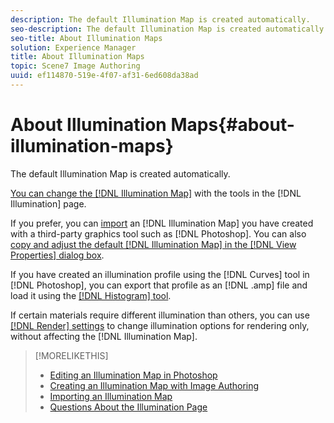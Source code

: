 ```yaml
---
description: The default Illumination Map is created automatically.
seo-description: The default Illumination Map is created automatically.
seo-title: About Illumination Maps
solution: Experience Manager
title: About Illumination Maps
topic: Scene7 Image Authoring
uuid: ef114870-519e-4f07-af31-6ed608da38ad
---
```


# About Illumination Maps{#about-illumination-maps}

The default Illumination Map is created automatically.

 [You can change the [!DNL Illumination Map]](../../c-vat-work-illum-pg/c-vat-work-illum-maps/t-vat-illum-map-img-auth.md#task-0342a45d98cd456aa4e7cbff6a46ca47) with the tools in the [!DNL Illumination] page.

If you prefer, you can [import](../../c-vat-work-illum-pg/c-vat-work-illum-maps/t-vat-illum-map-ps.md#task-6cc4c3a18c544a6f815dd63932fd9172) an [!DNL Illumination Map] you have created with a third-party graphics tool such as [!DNL Photoshop]. You can also [copy and adjust the default [!DNL Illumination Map] in the [!DNL View Properties] dialog box](../../c-vat-obj-pg/c-vat-abt-obj-prop/c-vat-view-prop.md#concept-8a396f7b144c46c4806c8ed26619eed1).

If you have created an illumination profile using the [!DNL Curves] tool in [!DNL Photoshop], you can export that profile as an [!DNL .amp] file and load it using the [ [!DNL Histogram] tool](../../c-vat-work-illum-pg/c-vat-illum-pg-tools/c-vat-histo-tool/c-vat-histo-tool.md#concept-bee364575d6d49c4a00a3f6609550f24).

If certain materials require different illumination than others, you can use [ [!DNL Render] settings](../../c-vat-rend-pg/c-vat-work-text/c-vat-text-mat-prop/c-vat-render.md#concept-c2c8c5e35662417c9508f85b52b24960) to change illumination options for rendering only, without affecting the [!DNL Illumination Map]. 

>[!MORELIKETHIS]
>
>* [Editing an Illumination Map in Photoshop](../../c-vat-work-illum-pg/c-vat-work-illum-maps/t-vat-illum-map-ps.md#task-6cc4c3a18c544a6f815dd63932fd9172)
>* [Creating an Illumination Map with Image Authoring](../../c-vat-work-illum-pg/c-vat-work-illum-maps/t-vat-illum-map-img-auth.md#task-0342a45d98cd456aa4e7cbff6a46ca47)
>* [Importing an Illumination Map](../../c-vat-work-illum-pg/c-vat-work-illum-maps/t-vat-imp-illum-map.md#task-2171a079ad2b45ada70487cbbcff5d89)
>* [Questions About the Illumination Page](../../c-vat-troubleshooting/r-vat-quest-illum-pg.md#reference-908bdaf3f37e43c1b0a0516f8fb16258)
